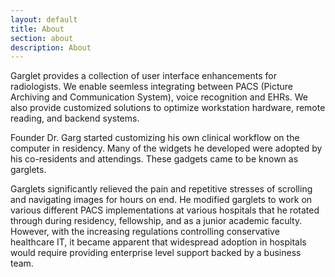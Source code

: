 ```yaml
---
layout: default
title: About 
section: about
description: About
---
```


Garglet provides a collection of user interface
enhancements for radiologists. We enable
seemless integrating between PACS (Picture
Archiving and Communication System),
voice recognition and EHRs. We also provide
customized solutions to optimize workstation
hardware, remote reading, and backend
systems.

Founder Dr. Garg started customizing his
own clinical workflow on the computer in
residency. Many of the widgets he developed
were adopted by his co-residents and
attendings. These gadgets came to be known
as garglets.

Garglets significantly relieved the pain and
repetitive stresses of scrolling and navigating
images for hours on end. He modified
garglets to work on various different PACS
implementations at various hospitals that he
rotated through during residency, fellowship,
and as a junior academic faculty. However,
with the increasing regulations controlling
conservative healthcare IT, it became
apparent that widespread adoption in
hospitals would require providing enterprise
level support backed by a business team.





